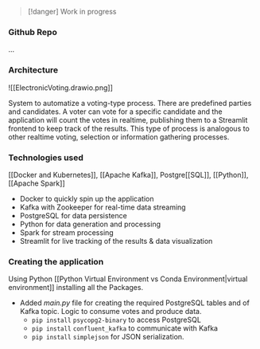 > [!danger] Work in progress

### Github Repo
...
### Architecture 

![[ElectronicVoting.drawio.png]]


System to automatize a voting-type process. There are predefined parties and candidates. A voter can vote for a specific candidate and the application will count the votes in realtime, publishing them to a Streamlit frontend to keep track of the results. This type of process is analogous to other realtime voting, selection or information gathering processes.

### Technologies used
[[Docker and Kubernetes]], [[Apache Kafka]], Postgre[[SQL]], [[Python]], [[Apache Spark]]

- Docker to quickly spin up the application
- Kafka with Zookeeper for real-time data streaming
- PostgreSQL for data persistence
- Python for data generation and processing
- Spark for stream processing
- Streamlit for live tracking of the results & data visualization
### Creating the application

Using Python [[Python Virtual Environment vs Conda Environment|virtual environment]] installing all the Packages. 
- Added *main.py* file for creating the required PostgreSQL tables and of Kafka topic. Logic to consume votes and produce data. 
	- `pip install` `psycopg2-binary` to access PostgreSQL
	- `pip install` `confluent_kafka` to communicate with Kafka
	- `pip install` `simplejson` for JSON serialization. 